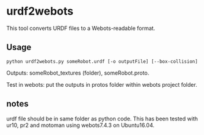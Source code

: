 # urdf2webots

This tool converts URDF files to a Webots-readable format.

## Usage

`python urdf2webots.py someRobot.urdf [-o outputFile] [--box-collision]`

Outputs: someRobot_textures (folder), someRobot.proto.

Test in webots: put the outputs in protos folder within webots project folder.

## notes
urdf file should be in same folder as python code. 
This has been tested with ur10, pr2 and motoman using webots7.4.3 on Ubuntu16.04.
